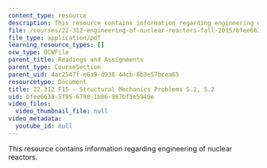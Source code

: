 ```yaml
---
content_type: resource
description: This resource contains information regarding engineering of nuclear reactors.
file: /courses/22-312-engineering-of-nuclear-reactors-fall-2015/bfee66385f9567981b86987bf5e5940e_MIT22_312F15_prob_s1-s2.pdf
file_type: application/pdf
learning_resource_types: []
ocw_type: OCWFile
parent_title: Readings and Assignments
parent_type: CourseSection
parent_uid: 4ac2547f-e6a9-d938-44cb-8b3e57bcea65
resourcetype: Document
title: 22.312 F15 - Structural Mechanics Problems S.1, S.2
uid: bfee6638-5f95-6798-1b86-987bf5e5940e
video_files:
  video_thumbnail_file: null
video_metadata:
  youtube_id: null
---
```

This resource contains information regarding engineering of nuclear reactors.

